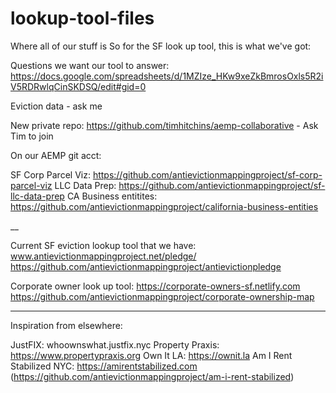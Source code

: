 # lookup-tool-files
Where all of our stuff is
So for the SF look up tool, this is what we've got:

Questions we want our tool to answer: https://docs.google.com/spreadsheets/d/1MZIze_HKw9xeZkBmrosOxls5R2iV5RDRwlqCinSKDSQ/edit#gid=0

Eviction data - ask me

New private repo: https://github.com/timhitchins/aemp-collaborative - Ask Tim to join

On our AEMP git acct:

SF Corp Parcel Viz: https://github.com/antievictionmappingproject/sf-corp-parcel-viz
LLC Data Prep: https://github.com/antievictionmappingproject/sf-llc-data-prep
CA Business entitites: https://github.com/antievictionmappingproject/california-business-entities


__

Current SF eviction lookup tool that we have: www.antievictionmappingproject.net/pledge/
https://github.com/antievictionmappingproject/antievictionpledge


Corporate owner look up tool: https://corporate-owners-sf.netlify.com
https://github.com/antievictionmappingproject/corporate-ownership-map

___

Inspiration from elsewhere:

JustFIX: whoownswhat.justfix.nyc
Property Praxis: https://www.propertypraxis.org
Own It LA: https://ownit.la
Am I Rent Stabilized NYC: https://amirentstabilized.com (https://github.com/antievictionmappingproject/am-i-rent-stabilized)
